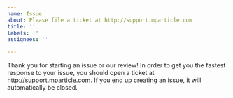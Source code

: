 ```yaml
---
name: Issue
about: Please file a ticket at http://support.mparticle.com
title: ''
labels: ''
assignees: ''

---
```


Thank you for starting an issue or our review!  In order to get you the fastest response to your issue, you should open a ticket at http://support.mparticle.com. If you end up creating an issue, it will automatically be closed.
